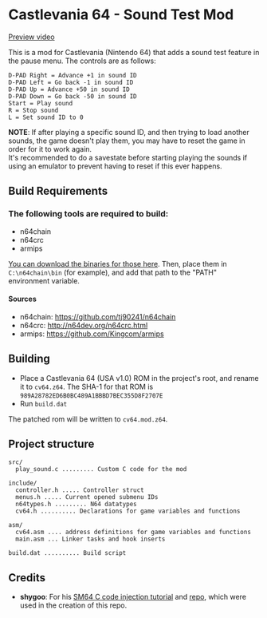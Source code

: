 # Castlevania 64 - Sound Test Mod

[Preview video](https://cdn.discordapp.com/attachments/1045877172956569641/1053098919275528242/1_video-converter.com.mp4)

This is a mod for Castlevania (Nintendo 64) that adds a sound test feature in the pause menu. The controls are as follows:

```
D-PAD Right = Advance +1 in sound ID
D-PAD Left = Go back -1 in sound ID
D-PAD Up = Advance +50 in sound ID
D-PAD Down = Go back -50 in sound ID
Start = Play sound
R = Stop sound
L = Set sound ID to 0
```

**NOTE**: If after playing a specific sound ID, and then trying to load another sounds, the game doesn't play them, you may have to reset the game in order for it to work again. </br>It's recommended to do a savestate before starting playing the sounds if using an emulator to prevent having to reset if this ever happens.

## Build Requirements

### The following tools are required to build:

* n64chain
* n64crc
* armips

[You can download the binaries for those here](https://drive.google.com/file/d/18yQu6WUJxSjZP76Vd2r573Cku3ZuT3U7/view?usp=share_link). Then, place them in `C:\n64chain\bin` (for example), and add that path to the "PATH" environment variable.

#### Sources
* n64chain: https://github.com/tj90241/n64chain
* n64crc: http://n64dev.org/n64crc.html
* armips: https://github.com/Kingcom/armips

## Building
* Place a Castlevania 64 (USA v1.0) ROM in the project's root, and rename it to `cv64.z64`. The SHA-1 for that ROM is `989A28782ED6B0BC489A1BBBD7BEC355D8F2707E`
* Run `build.dat`

The patched rom will be written to `cv64.mod.z64`.

## Project structure
```
src/
  play_sound.c ......... Custom C code for the mod

include/
  controller.h ..... Controller struct
  menus.h ..... Current opened submenu IDs
  n64types.h ......... N64 datatypes
  cv64.h .......... Declarations for game variables and functions

asm/
  cv64.asm .... address definitions for game variables and functions
  main.asm ... Linker tasks and hook inserts

build.dat .......... Build script
```

## Credits
* **shygoo**: For his [SM64 C code injection tutorial](https://hack64.net/Thread-Importing-C-Code-Into-SM64-Using-n64chain-and-armips) and [repo](https://github.com/shygoo/sm64-c-injection), which were used in the creation of this repo. 